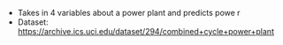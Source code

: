 - Takes in 4 variables about a power plant and predicts powe r
- Dataset: https://archive.ics.uci.edu/dataset/294/combined+cycle+power+plant
